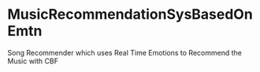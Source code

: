 # MusicRecommendationSysBasedOnEmtn
Song Recommender which uses Real Time Emotions to Recommend the Music with CBF

